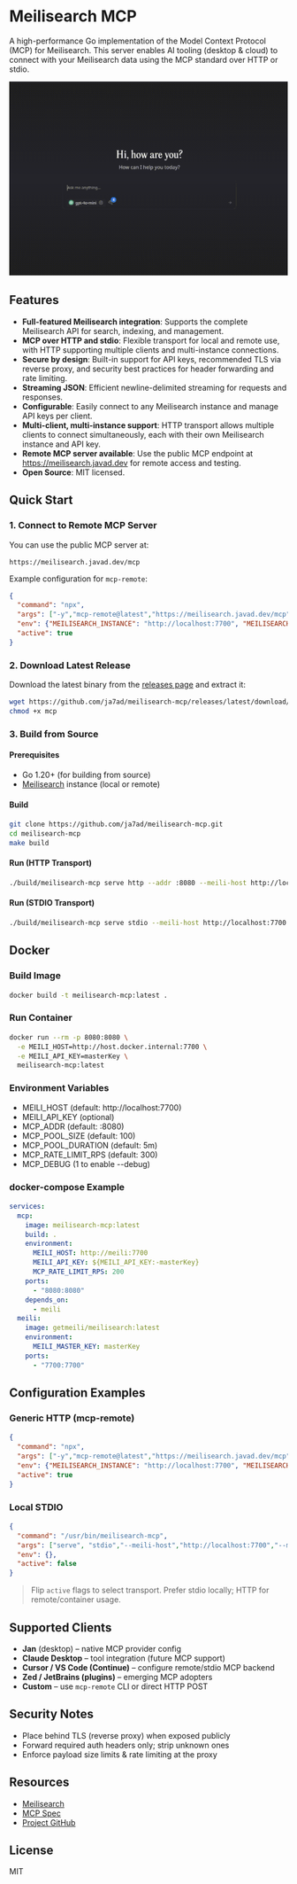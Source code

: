 # Meilisearch MCP

A high-performance Go implementation of the Model Context Protocol (MCP) for Meilisearch. This server enables AI tooling (desktop & cloud) to connect with your Meilisearch data using the MCP standard over HTTP or stdio.

<p align="center">
  <img src="docs/mcp.gif" alt="Meilisearch MCP demo" />
</p>

## Features
- **Full-featured Meilisearch integration**: Supports the complete Meilisearch API for search, indexing, and management.
- **MCP over HTTP and stdio**: Flexible transport for local and remote use, with HTTP supporting multiple clients and multi-instance connections.
- **Secure by design**: Built-in support for API keys, recommended TLS via reverse proxy, and security best practices for header forwarding and rate limiting.
- **Streaming JSON**: Efficient newline-delimited streaming for requests and responses.
- **Configurable**: Easily connect to any Meilisearch instance and manage API keys per client.
- **Multi-client, multi-instance support**: HTTP transport allows multiple clients to connect simultaneously, each with their own Meilisearch instance and API key.
- **Remote MCP server available**: Use the public MCP endpoint at https://meilisearch.javad.dev for remote access and testing.
- **Open Source**: MIT licensed.

## Quick Start

### 1. Connect to Remote MCP Server
You can use the public MCP server at:

```
https://meilisearch.javad.dev/mcp
```

Example configuration for `mcp-remote`:

```json
{
  "command": "npx",
  "args": ["-y","mcp-remote@latest","https://meilisearch.javad.dev/mcp", "--header","X-Meili-Instance: ${MEILISEARCH_INSTANCE}", "--header","X-Meili-APIKey: ${MEILISEARCH_API_KEY}"],
  "env": {"MEILISEARCH_INSTANCE": "http://localhost:7700", "MEILISEARCH_API_KEY": "masterKey"},
  "active": true
}
```

### 2. Download Latest Release
Download the latest binary from the [releases page](https://github.com/ja7ad/meilisearch-mcp/releases) and extract it:

```sh
wget https://github.com/ja7ad/meilisearch-mcp/releases/latest/download/mcp
chmod +x mcp
```

### 3. Build from Source

#### Prerequisites
- Go 1.20+ (for building from source)
- [Meilisearch](https://www.meilisearch.com/) instance (local or remote)

#### Build
```sh
git clone https://github.com/ja7ad/meilisearch-mcp.git
cd meilisearch-mcp
make build
```

#### Run (HTTP Transport)
```sh
./build/meilisearch-mcp serve http --addr :8080 --meili-host http://localhost:7700 --meili-api-key masterKey
```

#### Run (STDIO Transport)
```sh
./build/meilisearch-mcp serve stdio --meili-host http://localhost:7700 --meili-api-key masterKey
```

## Docker

### Build Image
```sh
docker build -t meilisearch-mcp:latest .
```

### Run Container
```sh
docker run --rm -p 8080:8080 \
  -e MEILI_HOST=http://host.docker.internal:7700 \
  -e MEILI_API_KEY=masterKey \
  meilisearch-mcp:latest
```

### Environment Variables
- MEILI_HOST (default: http://localhost:7700)
- MEILI_API_KEY (optional)
- MCP_ADDR (default: :8080)
- MCP_POOL_SIZE (default: 100)
- MCP_POOL_DURATION (default: 5m)
- MCP_RATE_LIMIT_RPS (default: 300)
- MCP_DEBUG (1 to enable --debug)

### docker-compose Example
```yaml
services:
  mcp:
    image: meilisearch-mcp:latest
    build: .
    environment:
      MEILI_HOST: http://meili:7700
      MEILI_API_KEY: ${MEILI_API_KEY:-masterKey}
      MCP_RATE_LIMIT_RPS: 200
    ports:
      - "8080:8080"
    depends_on:
      - meili
  meili:
    image: getmeili/meilisearch:latest
    environment:
      MEILI_MASTER_KEY: masterKey
    ports:
      - "7700:7700"
```

## Configuration Examples

### Generic HTTP (mcp-remote)
```json
{
  "command": "npx",
  "args": ["-y","mcp-remote@latest","https://meilisearch.javad.dev/mcp", "--header","X-Meili-Instance: ${MEILISEARCH_INSTANCE}", "--header","X-Meili-APIKey: ${MEILISEARCH_API_KEY}"],
  "env": {"MEILISEARCH_INSTANCE": "http://localhost:7700", "MEILISEARCH_API_KEY": "masterKey"},
  "active": true
}
```

### Local STDIO
```json
{
  "command": "/usr/bin/meilisearch-mcp",
  "args": ["serve", "stdio","--meili-host","http://localhost:7700","--meili-api-key","masterKey"],
  "env": {},
  "active": false
}
```

> Flip `active` flags to select transport. Prefer stdio locally; HTTP for remote/container usage.

## Supported Clients
- **Jan** (desktop) – native MCP provider config
- **Claude Desktop** – tool integration (future MCP support)
- **Cursor / VS Code (Continue)** – configure remote/stdio MCP backend
- **Zed / JetBrains (plugins)** – emerging MCP adopters
- **Custom** – use `mcp-remote` CLI or direct HTTP POST

## Security Notes
- Place behind TLS (reverse proxy) when exposed publicly
- Forward required auth headers only; strip unknown ones
- Enforce payload size limits & rate limiting at the proxy

## Resources
- [Meilisearch](https://www.meilisearch.com/)
- [MCP Spec](https://github.com/modelcontextprotocol)
- [Project GitHub](https://github.com/ja7ad/meilisearch-mcp)

## License
MIT
